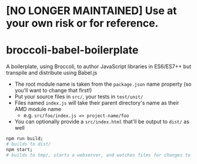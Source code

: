 # [NO LONGER MAINTAINED] Use at your own risk or for reference.

# broccoli-babel-boilerplate

A boilerplate, using Broccoli, to author JavaScript libraries in ES6/ES7++ but transpile and distribute using Babel.js

* The root module name is taken from the `package.json` name property (so you'll want to change that first!)
* Put your source files in `src/`, your tests in `test/unit/`
* Files named `index.js` will take their parent directory's name as their AMD module name
  * e.g. `src/foo/index.js => project-name/foo`
* You can optionally provide a `src/index.html` that'll be output to `dist/` as well

```bash
npm run build;
# builds to dist/
npm start;
# builds to tmp/, starts a webserver, and watches files for changes to rebuild
```
